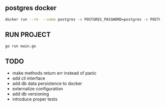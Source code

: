 ## postgres docker
```bash
docker run --rm  --name postgres -e POSTGRES_PASSWORD=postgres -e POSTGRES_DB=railway -p 5432:5432 -it postgres 
```

## RUN PROJECT
```bash
go run main.go
```


## TODO
- make methods return err instead of panic
- add cli interface
- add db data persistence to docker
- externalize configuration
- add db versioning
- introduce proper tests
